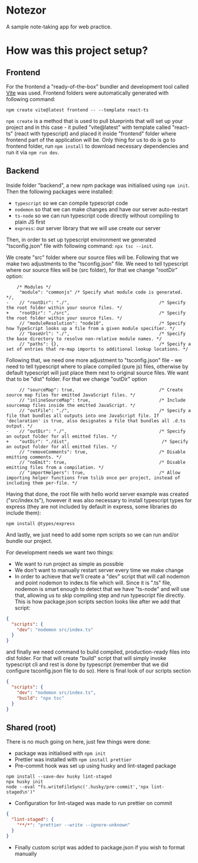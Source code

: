 # Notezor

A sample note-taking app for web practice.

# How was this project setup?

## Frontend

For the frontend a "ready-of-the-box" bundler and development tool called [Vite](https://vitejs.dev) was used.
Frontend folders were automatically generated with following command:

```shell
npm create vite@latest frontend -- --template react-ts
```

`npm create` is a method that is used to pull blueprints that will set up your project and
in this case - it pulled "vite@latest" with template called "react-ts" (react with typescript) and placed it
inside "frontend" folder where frontend part of the application will be. Only thing for us to do is
go to frontend folder, run `npm install` to download necessary dependencies and run it via `npm run dev`.

## Backend

Inside folder "backend", a new npm package was initialised using `npm init`.
Then the following packages were installed:

- `typescript` so we can compile typescript code
- `nodemon` so that we can make changes and have our server auto-restart
- `ts-node` so we can run typescript code directly without compiling to plain JS first
- `express`: our server library that we will use create our server

Then, in order to set up typescript environment we generated "tsconfig.json" file with
following command: `npx tsc --init`.

We create "src" folder where our source files will be. Following that we make two adjustments to the
"tsconfig.json" file. We need to tell typescript where our source files will be (src folder), for that we change
"rootDir" option:

```
    /* Modules */
     "module": "commonjs" /* Specify what module code is generated. */,
-    // "rootDir": "./",                                  /* Specify the root folder within your source files. */
+    "rootDir": "./src",                                  /* Specify the root folder within your source files. */
     // "moduleResolution": "node10",                     /* Specify how TypeScript looks up a file from a given module specifier. */
     // "baseUrl": "./",                                  /* Specify the base directory to resolve non-relative module names. */
     // "paths": {},                                      /* Specify a set of entries that re-map imports to additional lookup locations. */
```

Following that, we need one more adjustment to "tsconfig.json" file - we need to tell typescript
where to place compiled (pure js) files, otherwise by default typescript will just place them next to original source files.
We want that to be "dist" folder.
For that we change "outDir" option

```
     // "sourceMap": true,                                /* Create source map files for emitted JavaScript files. */
     // "inlineSourceMap": true,                          /* Include sourcemap files inside the emitted JavaScript. */
     // "outFile": "./",                                  /* Specify a file that bundles all outputs into one JavaScript file. If 'declaration' is true, also designates a file that bundles all .d.ts output. */
-    // "outDir": "./",                                   /* Specify an output folder for all emitted files. */
+    "outDir": "./dist",                                   /* Specify an output folder for all emitted files. */
     // "removeComments": true,                           /* Disable emitting comments. */
     // "noEmit": true,                                   /* Disable emitting files from a compilation. */
     // "importHelpers": true,                            /* Allow importing helper functions from tslib once per project, instead of including them per-file. */

```

Having that done, the root file with hello world server example was created ("src/index.ts"), however it was
also necessary to install typescript types for express (they are not included by default in express, some libraries do include them):

```shell
npm install @types/express
```

And lastly, we just need to add some npm scripts so we can run and/or bundle our project.

For development needs we want two things:

- We want to run project as simple as possible
- We don't want to manually restart server every time we make change
- In order to achieve that we'll create a "dev" script that will call nodemon and point nodemon to index.ts file
  which will. Since it is ".ts" file, nodemon is smart enough to detect that we have "ts-node" and will use that, allowing us
  to skip compiling step and run typescript file directly.
  This is how package.json scripts section looks like after we add that script:

```json
{
  "scripts": {
    "dev": "nodemon src/index.ts"
  }
}
```

and finally we need command to build compiled, production-ready files into dist folder. For that will create "build" script
that will simply invoke typescript cli and rest is done by typescript (remember that we did configure tsconfig.json file to do so).
Here is final look of our scripts section

```json
{
  "scripts": {
    "dev": "nodemon src/index.ts",
    "build": "npx tsc"
  }
}
```

## Shared (root)

There is no much going on here, just few things were done:

- package was initialised with `npm init`
- Prettier was installed with `npm install prettier`
- Pre-commit hook was set up using husky and lint-staged package

```shell
npm install --save-dev husky lint-staged
npx husky init
node --eval "fs.writeFileSync('.husky/pre-commit','npx lint-staged\n')"
```

- Configuration for lint-staged was made to run prettier on commit

```json
{
  "lint-staged": {
    "**/*": "prettier --write --ignore-unknown"
  }
}
```

- Finally custom script was added to package.json if you wish to format manually
